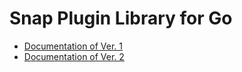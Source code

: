 # Snap Plugin Library for Go

* [Documentation of Ver. 1](/v1/README.md)
* [Documentation of Ver. 2](/v2/README.md)